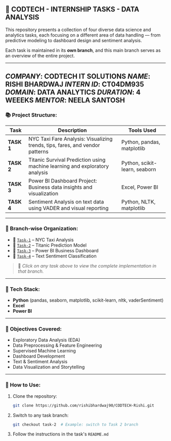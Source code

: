 ## 💼 CODTECH - INTERNSHIP TASKS - DATA ANALYSIS

This repository presents a collection of four diverse data science and analytics tasks, each focusing on a different area of data handling — from predictive modeling to dashboard design and sentiment analysis.

Each task is maintained in its **own branch**, and this main branch serves as an overview of the entire project.

---
*COMPANY*: CODTECH IT SOLUTIONS
*NAME*: RISHI BHARDWAJ
*INTERN ID*: CT04DM935
*DOMAIN*: DATA ANALYTICS
*DURATION*: 4 WEEEKS
*MENTOR*: NEELA SANTOSH
---

### 📚 Project Structure:
| Task       | Description                                                                  | Tools Used                    |
| ---------- | ---------------------------------------------------------------------------- | ----------------------------- |
| **TASK 1** | NYC Taxi Fare Analysis: Visualizing trends, tips, fares, and vendor patterns | Python, pandas, matplotlib    |
| **TASK 2** | Titanic Survival Prediction using machine learning and exploratory analysis  | Python, scikit-learn, seaborn |
| **TASK 3** | Power BI Dashboard Project: Business data insights and visualization         | Excel, Power BI               |
| **TASK 4** | Sentiment Analysis on text data using VADER and visual reporting             | Python, NLTK, matplotlib      |

---

### 🔀 Branch-wise Organization:
* 🔁 [`Task-1`](https://github.com/rishibhardwaj90/CODTECH-Rishi/tree/Task-1) – NYC Taxi Analysis
* 🔁 [`Task-2`](https://github.com/rishibhardwaj90/CODTECH-Rishi/tree/Task-2) – Titanic Prediction Model
* 🔁 [`Task-3`](https://github.com/rishibhardwaj90/CODTECH-Rishi/tree/Task-3) – Power BI Business Dashboard
* 🔁 [`Task-4`](https://github.com/rishibhardwaj90/CODTECH-Rishi/tree/Task-4) – Text Sentiment Classification
> 📌 *Click on any task above to view the complete implementation in that branch.*

---

### 🔧 Tech Stack:
* **Python** (pandas, seaborn, matplotlib, scikit-learn, nltk, vaderSentiment)
* **Excel**
* **Power BI**

---

### 🧠 Objectives Covered:
* Exploratory Data Analysis (EDA)
* Data Preprocessing & Feature Engineering
* Supervised Machine Learning
* Dashboard Development
* Text & Sentiment Analysis
* Data Visualization and Storytelling

---

### 🤝 How to Use:
1. Clone the repository:
   ```bash
   git clone https://github.com/rishibhardwaj90/CODTECH-Rishi.git
   ```
2. Switch to any task branch:
   ```bash
   git checkout task-2  # Example: switch to Task 2 branch
   ```
3. Follow the instructions in the task's `README.md`
